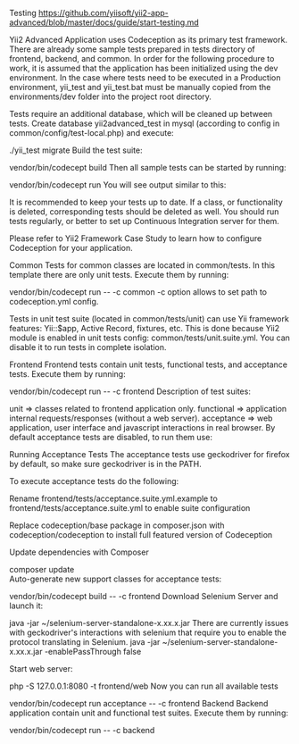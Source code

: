 Testing
https://github.com/yiisoft/yii2-app-advanced/blob/master/docs/guide/start-testing.md

Yii2 Advanced Application uses Codeception as its primary test framework. There are already some sample tests prepared in tests directory of frontend, backend, and common. In order for the following procedure to work, it is assumed that the application has been initialized using the dev environment. In the case where tests need to be executed in a Production environment, yii_test and yii_test.bat must be manually copied from the environments/dev folder into the project root directory.

Tests require an additional database, which will be cleaned up between tests. Create database yii2advanced_test in mysql (according to config in common/config/test-local.php) and execute:

./yii_test migrate
Build the test suite:

vendor/bin/codecept build
Then all sample tests can be started by running:

vendor/bin/codecept run
You will see output similar to this:



It is recommended to keep your tests up to date. If a class, or functionality is deleted, corresponding tests should be deleted as well. You should run tests regularly, or better to set up Continuous Integration server for them.

Please refer to Yii2 Framework Case Study to learn how to configure Codeception for your application.

Common
Tests for common classes are located in common/tests. In this template there are only unit tests. Execute them by running:

vendor/bin/codecept run -- -c common
-c option allows to set path to codeception.yml config.

Tests in unit test suite (located in common/tests/unit) can use Yii framework features: Yii::$app, Active Record, fixtures, etc. This is done because Yii2 module is enabled in unit tests config: common/tests/unit.suite.yml. You can disable it to run tests in complete isolation.

Frontend
Frontend tests contain unit tests, functional tests, and acceptance tests. Execute them by running:

vendor/bin/codecept run -- -c frontend
Description of test suites:

unit ⇒ classes related to frontend application only.
functional ⇒ application internal requests/responses (without a web server).
acceptance ⇒ web application, user interface and javascript interactions in real browser.
By default acceptance tests are disabled, to run them use:

Running Acceptance Tests
The acceptance tests use geckodriver for firefox by default, so make sure geckodriver is in the PATH.

To execute acceptance tests do the following:

Rename frontend/tests/acceptance.suite.yml.example to frontend/tests/acceptance.suite.yml to enable suite configuration

Replace codeception/base package in composer.json with codeception/codeception to install full featured version of Codeception

Update dependencies with Composer

composer update  
Auto-generate new support classes for acceptance tests:

vendor/bin/codecept build -- -c frontend
Download Selenium Server and launch it:

java -jar ~/selenium-server-standalone-x.xx.x.jar
There are currently issues with geckodriver's interactions with selenium that require you to enable the protocol translating in Selenium. java -jar ~/selenium-server-standalone-x.xx.x.jar -enablePassThrough false

Start web server:

php -S 127.0.0.1:8080 -t frontend/web
Now you can run all available tests

vendor/bin/codecept run acceptance -- -c frontend
Backend
Backend application contain unit and functional test suites. Execute them by running:

vendor/bin/codecept run -- -c backend